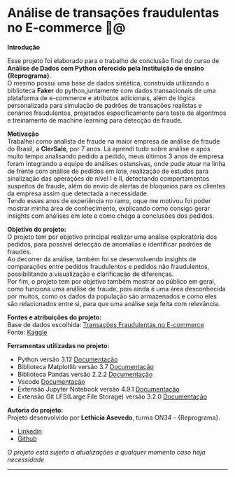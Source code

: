 # Análise de transações fraudulentas no E-commerce 🚨@

**Introdução**

Esse projeto foi elaborado para o trabalho de conclusão final do curso de **Análise de Dados com Python oferecido pela Instituição de ensino {Reprograma}**.  
O mesmo possui uma base de dados sintética, construída utilizando a biblioteca **Faker** do python,juntamente com dados transacionais de uma plataforma de e-commerce e atributos adicionais, além de lógica personalizada para simulação de padrões de transações realistas e cenários fraudulentos, projetados especificamente para teste de algoritmos e treinamento de machine learning para detecção de fraude. 

**Motivação**  
Trabalhei como analista de fraude na maior empresa de análise de fraude do Brasil, a **ClerSale**, por 7 anos. Lá aprendi tudo sobre análise e após muito tempo analisando pedido a pedido, meus últimos 3 anos de empresa foram integrando a equipe de análises ostensivas, onde pude atuar na linha de frente com análise de pedidos em lote, realização de estudos para sinalização das operações de nível I e II, detectando comportamentos suspeitos de fraude, além do envio de alertas de bloqueios para os clientes da empresa assim que detectada a necessidade.   
Tendo esses anos de experiência no ramo, oque me motivou foi poder mostrar minha área de conhecimento, explicando como consigo gerar insights com análises em lote e como chego a conclusões dos pedidos. 

**Objetivo do projeto:**  
O projeto tem por objetivo principal realizar uma análise exploratória dos pedidos, para possível detecção de anomalias e identificar padrões de fraudes.  
Ao decorrer da análise, também foi se desenvolvendo insights de comparações entre pedidos fraudulentos e pedidos não fraudulentos, possibilitando a visualização e clarificação de diferenças.  
Por fim, o projeto tem por objetivo também mostrar ao público em geral, como funciona uma análise de fraude, pois ainda é uma área desconhecida por muitos, como os dados da população são armazenados e como eles são relacionados entre si, para que uma análise seja feita com relevância. 

**Fontes e atribuições do projeto:**  
Base de dados escolhida: [Transações Fraudulentas no E-commerce](https://www.kaggle.com/datasets/shriyashjagtap/fraudulent-e-commerce-transactions)  
Fonte: [Kaggle](https://www.kaggle.com/)

**Ferramentas utilizadas no projeto:**  
- Python versão 3.12 [Documentação](https://devdocs.io/python~3.12/)
- Biblioteca Matplotlib versão 3.7 [Documentação](https://devdocs.io/matplotlib~3.7/)
- Biblioteca Pandas versão 2.2.2 [Documentação](https://devdocs.io/pandas~2/)
- Vscode [Documentação](https://code.visualstudio.com/docs)
- Extensão Jupyter Notebook versão 4.9.1 [Documentação](https://docs.jupyter.org/en/latest/)
- Extensão Git LFS(Large File Storage) versão 3.2.0 [Documentação](https://github.com/git-lfs/git-lfs/tree/main/docs?utm_source=gitlfs_site&utm_medium=docs_link&utm_campaign=gitlfs)  



**Autoria do projeto:**  
Projeto desenvolvido por **Lethicia Asevedo**, turma ON34 - {Reprograma}.    
- [Linkedin](https://www.linkedin.com/in/lethiciaasevedo/)  
- [Github](https://github.com/lethiciaasevedo1999)




*O projeto está sujeito a atualizações a qualquer momento caso haja necessidade*

________________________________________________________________________________________
